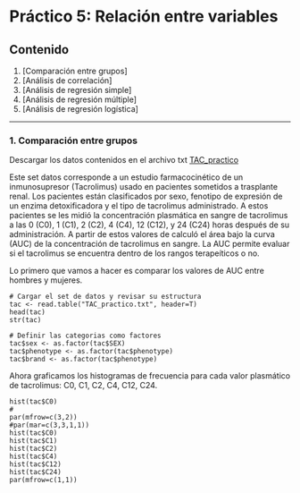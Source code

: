 # Práctico 5: Relación entre variables

## Contenido

1. [Comparación entre grupos]
2. [Análisis de correlación]
3. [Análisis de regresión simple]
4. [Análisis de regresión múltiple]
5. [Análisis de regresión logística]

---
### 1. Comparación entre grupos

Descargar los datos contenidos en el archivo txt [TAC_practico](https://github.com/lecastaneda/Bioestadistica/blob/main/TAC_practico.txt)

Este set datos corresponde a un estudio farmacocinético de un inmunosupresor (Tacrolimus) usado en pacientes sometidos a trasplante renal. Los pacientes están clasificados por sexo, fenotipo de expresión de un enzima detoxificadora y el tipo de tacrolimus administrado. A estos pacientes se les midió la concentración plasmática en sangre de tacrolimus a las 0 (C0), 1 (C1), 2 (C2), 4 (C4), 12 (C12), y 24 (C24) horas después de su administración. A partir de estos valores de calculó el área bajo la curva (AUC) de la concentración de tacrolimus en sangre. La AUC permite evaluar si el tacrolimus se encuentra dentro de los rangos terapeíticos o no.

Lo primero que vamos a hacer es comparar los valores de AUC entre hombres y mujeres.

```
# Cargar el set de datos y revisar su estructura
tac <- read.table("TAC_practico.txt", header=T)
head(tac)
str(tac)

# Definir las categorias como factores
tac$sex <- as.factor(tac$SEX)
tac$phenotype <- as.factor(tac$phenotype)
tac$brand <- as.factor(tac$phenotype)
```

Ahora graficamos los histogramas de frecuencia para cada valor plasmático de tacrolimus: C0, C1, C2, C4, C12, C24.
```
hist(tac$C0)
#
par(mfrow=c(3,2))
#par(mar=c(3,3,1,1))
hist(tac$C0)
hist(tac$C1)
hist(tac$C2)
hist(tac$C4)
hist(tac$C12)
hist(tac$C24)
par(mfrow=c(1,1))
```

